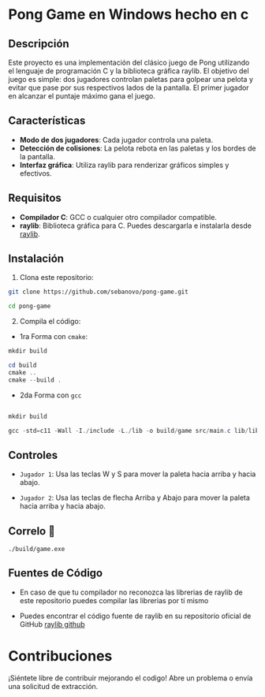 # Pong Game en Windows hecho en c

## Descripción
Este proyecto es una implementación del clásico juego de Pong utilizando el lenguaje de programación C y la biblioteca gráfica raylib. El objetivo del juego es simple: dos jugadores controlan paletas para golpear una pelota y evitar que pase por sus respectivos lados de la pantalla. El primer jugador en alcanzar el puntaje máximo gana el juego.

## Características
- **Modo de dos jugadores**: Cada jugador controla una paleta.
- **Detección de colisiones**: La pelota rebota en las paletas y los bordes de la pantalla.
- **Interfaz gráfica**: Utiliza raylib para renderizar gráficos simples y efectivos.

## Requisitos
- **Compilador C**: GCC o cualquier otro compilador compatible.
- **raylib**: Biblioteca gráfica para C. Puedes descargarla e instalarla desde [raylib](https://www.raylib.com/).

## Instalación

1. Clona este repositorio:

```bash
git clone https://github.com/sebanovo/pong-game.git

cd pong-game
```

2. Compila el código:

- 1ra Forma con `cmake`:

```powershell
mkdir build

cd build
cmake ..
cmake --build .
```

- 2da Forma  con `gcc`

```powershell

mkdir build

gcc -std=c11 -Wall -I./include -L./lib -o build/game src/main.c lib/libraylib.a -lopengl32 -lgdi32 -lkernel32 -lwinmm
```

## Controles
- `Jugador 1`: Usa las teclas W y S para mover la paleta hacia arriba y hacia abajo.

- `Jugador 2`: Usa las teclas de flecha Arriba y Abajo para mover la paleta hacia arriba y hacia abajo.


## Correlo 🚀

```
./build/game.exe
```

## Fuentes de Código

- En caso de que tu compilador no reconozca las librerias de raylib de este repositorio puedes compilar las librerias por tí mismo

- Puedes encontrar el código fuente de raylib en su repositorio oficial de GitHub [raylib github](https://github.com/raysan5/raylib/releases/tag/5.5)

# Contribuciones
¡Siéntete libre de contribuir mejorando el codigo! Abre un problema o envía una solicitud de extracción.